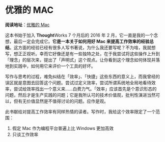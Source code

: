 # 优雅的 MAC

**阅读地址**：[优雅的 Mac][elegant-mac]

这本书始于加入 **Thought**Works 7 个月后的 2016 年 2 月，它一直是我的一个念想，最后一定会完成它。**它是一本关于如何用好 Mac 来提高工作效率的经验总结**。这方面的经验已经有很多人写书著说，为什么我还要写呢？不为啥，我就想写，想正正视听。幸而它好像还是有一些独特之处，在于我尝试将这些操作上升到「理念」的层次来，提出了「声明式」这个观点。让你看到这个理念如何体现并落地到实践中，如何用它来评价一个工具的好坏。

写作与思考的过程，难免纠结在「效率」、「快捷」这些东西的意义上，而我曾经的误区就是意图去回答这个问题。尝试过定义效率，尝试所谓系统地全局地看待效率，尝试给效率找出一个意义来……白费力气。「效率」应该首先是个意识形态的问题，然后才是生产实践的问题；它是我所认可的技术价值观，批判性演进当然可以，但有无价值显然是不值得讨论的问题。应作是观。

此书献给对提高工作效率有同样热情的读者。写作时，我给这个效率限定了一个范围：

1. 假定 Mac 作为编程平台普遍上比 Windows 更加高效
2. 只谈工作效率

[elegant-mac]: https://www.gitbook.com/book/linesh/gitbook-elegant-mac-tools-system-closure/details
